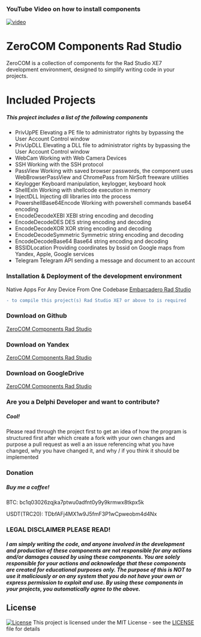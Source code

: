 ### YouTube Video on how to install components
[![video](https://imgur.com/a/tbmcZh1.jpeg)](https://youtu.be/QXlYrOwxMv8?si=jMVDY-h5BJrpjfXG)

# ZeroCOM Components Rad Studio
ZeroCOM is a collection of components for the Rad Studio XE7 development environment, designed to simplify writing code in your projects.

# Included Projects
##### This project includes a list of the following components
- PrivUpPE 
	Elevating a PE file to administrator rights by bypassing the User Account Control window
- PrivUpDLL
	Elevating a DLL file to administrator rights by bypassing the User Account Control window
- WebCam
	Working with Web Camera Devices
- SSH
	Working with the SSH protocol
- PassView
	Working with saved browser passwords, the component uses WebBrowserPassView and ChromePass from NirSoft freeware utilities
- Keylogger
	Keyboard manipulation, keylogger, keyboard hook
- ShellExIn
	Working with shellcode execution in memory
- InjectDLL
	Injecting dll libraries into the process
- PowershellBase64Encode
	Working with powershell commands base64 encoding
- EncodeDecodeXEBI
	XEBI string encoding and decoding
- EncodeDecodeDES
	DES string encoding and decoding
- EncodeDecodeXOR
	XOR string encoding and decoding
- EncodeDecodeSymmetric
	Symmetric string encoding and decoding
- EncodeDecodeBase64
	Base64 string encoding and decoding
- BSSIDLocation
	Providing coordinates by bssid on Google maps from Yandex, Apple, Google services
- Telegram
	Telegram API sending a message and document to an account

### Installation & Deployment of the development environment
Native Apps For Any Device From One Codebase [Embarcadero Rad Studio](https://www.embarcadero.com/ru/products/rad-studio)

```diff
- to compile this project(s) Rad Studio XE7 or above to is required
```
### Download on Github
[ZeroCOM Components Rad Studio](https://github.com/NoNameDev-Git/ZeroCOM.git)

### Download on Yandex
[ZeroCOM Components Rad Studio](https://disk.yandex.ru/d/zjOXcaMx0p0BNA)

### Download on GoogleDrive
[ZeroCOM Components Rad Studio](https://drive.google.com/file/d/151nyF9KwreU1mrSudy_chs2m9OgMiTwZ/view?usp=sharing)

### Are you a Delphi Developer and want to contribute?
##### Cool!
Please read through the project first to get an idea of how the program is structured first after which create a fork with your own changes and purpose a pull request as well a an issue referencing what you have changed, why you have changed it, and why / if you think it should be implemented

### Donation
##### Buy me a coffee!
BTC: bc1q03026zqjka7ptwu0adfnt0y9y9krmwx8tkpx5k

USDT(TRC20): TDbfAFj4MX1w9J5fmF3P1wCpweobm4d4Nx

### LEGAL DISCLAIMER PLEASE READ!
##### I am simply writing the code, and anyone involved in the development and production of these components are not responsible for any actions and/or damages caused by using these components. You are solely responsible for your actions and acknowledge that these components are created for educational purposes only. The purpose of this is NOT to use it maliciously or on any system that you do not have your own or express permission to exploit and use. By using these components in your projects, you automatically agree to the above.


## License
[![License](http://img.shields.io/:license-mit-blue.svg?style=flat-square)](/LICENSE)
This project is licensed under the MIT License - see the [LICENSE](/LICENSE) file for details
